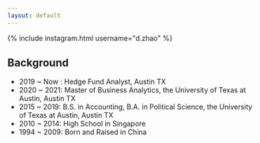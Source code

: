 ```yaml
---
layout: default
---
```


{% include instagram.html username="d.zhao" %}

## Background

* 2019 ~ Now : Hedge Fund Analyst, Austin TX
* 2020 ~ 2021: Master of Business Analytics, the University of Texas at Austin, Austin TX
* 2015 ~ 2019: B.S. in Accounting, B.A. in Political Science, the University of Texas at Austin, Austin TX
* 2010 ~ 2014: High School in Singapore
* 1994 ~ 2009: Born and Raised in China 
